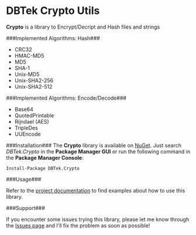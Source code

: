 # DBTek Crypto Utils

**Crypto** is a library to Encrypt/Decript and Hash files and strings


###Implemented Algorithms: Hash###
+ CRC32
+ HMAC-MD5
+ MD5
+ SHA-1
+ Unix-MD5
+ Unix-SHA2-256
+ Unix-SHA2-512

###Implemented Algorithms: Encode/Decode###
+ Base64
+ QuotedPrintable
+ Rijndael (AES)
+ TripleDes
+ UUEncode


###Installation###
The **Crypto** library is available on [NuGet](https://www.nuget.org/packages/DBTek.Crypto).
Just search *DBTek.Crypto* in the **Package Manager GUI** or run the following command in the **Package Manager Console**:
```
Install-Package DBTek.Crypto
```


###Usage###

Refer to the [project documentation](https://github.com/n3wt0n/Crypto/wiki/Home) to find examples about how to use this library. 


###Support###

If you encounter some issues trying this library, please let me know through the [Issues page](https://github.com/n3wt0n/Crypto/issues) and I'll fix the problem as soon as possible!
